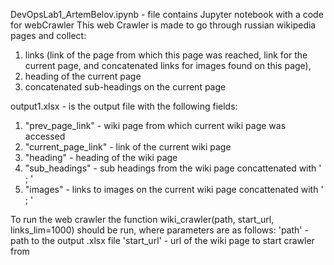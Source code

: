 DevOpsLab1_ArtemBelov.ipynb - file contains Jupyter notebook with a code for webCrawler
This web Crawler is made to go through russian wikipedia pages and collect: 
1) links (link of the page from which this page was reached, link for the current page, and concatenated links for images found on this page),
2) heading of the current page
3) concatenated sub-headings on the current page

output1.xlsx - is the output file with the following fields:
1) "prev_page_link" - wiki page from which current wiki page was accessed
2) "current_page_link" - link of the current wiki page
3) "heading" - heading of the wiki page
4) "sub_headings" - sub headings from the wiki page concattenated with ' ; '
5) "images" - links to images on the current wiki page concattenated with ' ; '

To run the web crawler the function wiki_crawler(path, start_url, links_lim=1000) should be run, where parameters are as follows:
'path' - path to the output .xlsx file
'start_url' - url of the wiki page to start crawler from
